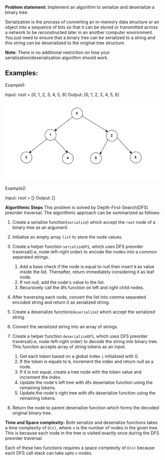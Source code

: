**Problem statement:**
Implement an algorithm to serialize and deserialize a binary tree.

Serialization is the process of converting an in-memory data structure or an object into a sequence of bits so that it can be stored or transmitted across a network to be reconstructed later in an another computer environment. You just need to ensure that a binary tree can be serialized to a string and this string can be deserialized to the original tree structure.

**Note:** There is no additional restriction on how your serialization/deserialization algorithm should work.

## Examples:
Example1:

Input: root = [0, 1, 2, 3, 4, 5, 6]
Output: [0, 1, 2, 3, 4, 5, 6]

![Screenshot](../../../../images/serialize-deserialize.png)

Example2:

Input: root = []
Output: []

**Algorithmic Steps**
This problem is solved by Depth-First-Search(DFS) preorder traversal. The algorithmic approach can be summarized as follows: 

1. Create a serialize function(`serialize`) which accept the `root` node of a binary tree as an argument. 
   
2. Initialize an empty array `list` to store the node values.
   
3. Create a helper function `serializeDFS`, which uses DFS preorder traversal(i.e, node-left-right order) to encode the nodes into a common separated strings.
   1. Add a base check if the node is equal to null then insert `N` as value inside the list. Thereafter, return immediately considering it as leaf node.
   2. If not null, add the node's value to the list.
   3. Recursively call the dfs function on left and right child nodes.

4. After traversing each node, convert the list into comma separated encoded string and return it as serialized string.

5. Create a deserialize function(`deserialize`) which accept the serialized string.
   
6. Convert the serialized string into an array of strings.

7. Create a helper function `deserializeDFS`, which uses DFS preorder traversal(i.e, node-left-right order) to decode the string into binary tree. This funciton accepts array of string tokens as an input.
   1. Get each token based on a global index `i` initialized with 0.
   2. If the token is equals to `N`, increment the index and return null as a node.
   3. If it is not equal, create a tree node with the token value and increment the index.
   4. Update the node's left tree with dfs deserialize function using the remaining tokens.
   5. Update the node's right tree with dfs deserialize function using the remaining tokens.

8. Return the node to parent deserialize function which forms the decoded original binary tree. 
   

**Time and Space complexity:**
Both serialize and deserialize functions takes a time complexity of `O(n)`, where `n` is the number of nodes in the given tree. This is because each node in the tree is visited exactly once during the DFS preorder traversal. 

Each of these two functions requires a space complexity of `O(n)` because each DFS call stack can take upto `n` nodes.
